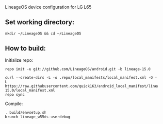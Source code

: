 LineageOS device configuration for LG L65

Set working directory:
-------------

    mkdir ~/LineageOS && cd ~/LineageOS

How to build:
-------------

Initialize repo:

    repo init -u git://github.com/LineageOS/android.git -b lineage-15.0

    curl --create-dirs -L -o .repo/local_manifests/local_manifest.xml -O -L https://raw.githubusercontent.com/quick163/android_local_manifest/lineage-15.0/local_manifest.xml
    repo sync

Compile:

    . build/envsetup.sh
    brunch lineage_w55ds-userdebug
